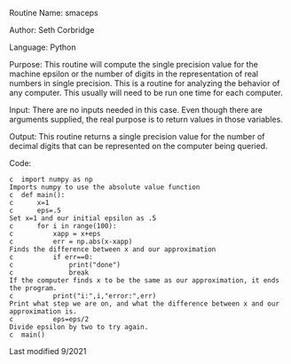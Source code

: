 Routine Name: smaceps

Author: Seth Corbridge

Language: Python

Purpose: This routine will compute the single precision value for the machine epsilon or the number of digits
in the representation of real numbers in single precision. This is a routine for analyzing the behavior of any computer. This
usually will need to be run one time for each computer.

Input: There are no inputs needed in this case. Even though there are arguments supplied, the real purpose is to
return values in those variables.

Output: This routine returns a single precision value for the number of decimal digits that can be represented on the
computer being queried.

Code:
```
c  import numpy as np
Imports numpy to use the absolute value function
c  def main():
c      x=1
c      eps=.5
Set x=1 and our initial epsilon as .5
c      for i in range(100):
c          xapp = x+eps
c          err = np.abs(x-xapp)
Finds the difference between x and our approximation
c          if err==0:
c              print("done")
c              break
If the computer finds x to be the same as our approximation, it ends the program.
c          print("i:",i,"error:",err)
Print what step we are on, and what the difference between x and our approximation is.
c          eps=eps/2
Divide epsilon by two to try again.
c  main()
```
Last modified 9/2021
